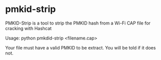 # pmkid-strip
PMKID-Strip is a tool to strip the PMKID hash from a Wi-Fi CAP file for cracking with Hashcat

Usage:
python pmkdid-strip <filename.cap> 

Your file must have a valid PMKID to be extract. You will be told if it does not. 
